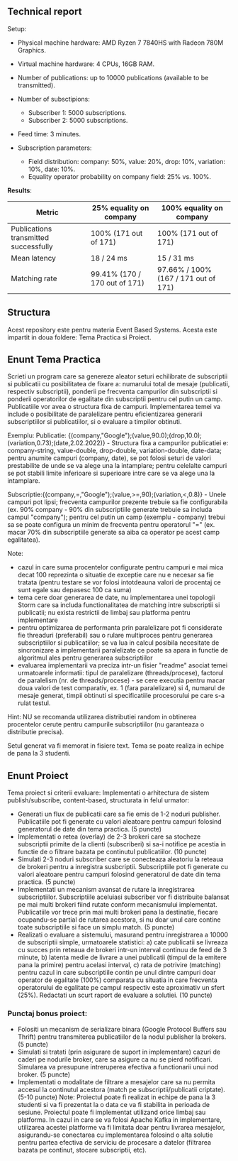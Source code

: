 ## Technical report
Setup:

- Physical machine hardware: AMD Ryzen 7 7840HS with Radeon 780M Graphics.
- Virtual machine hardware: 4 CPUs, 16GB RAM.
- Number of publications: up to 10000 publications (available to be transmitted).
- Number of subsctipions:
  - Subscriber 1: 5000 subscriptions.
  - Subscriber 2: 5000 subscriptions.
 
- Feed time: 3 minutes.
- Subscription parameters:
  - Field distribution: company: 50%, value: 20%, drop: 10%, variation: 10%, date: 10%.
  - Equality operator probability on company field: 25% vs. 100%.
 
**Results**:

| Metric                                | 25% equality on company       | 100% equality on company             |
|---------------------------------------|-------------------------------|--------------------------------------|
| Publications transmitted successfully | 100% (171 out of 171)         | 100% (171 out of 171)                |
| Mean latency                          | 18 / 24 ms                    | 15 / 31 ms                           |
| Matching rate                         | 99.41% (170 / 170 out of 171) | 97.66% / 100% (167 / 171 out of 171) |


## Structura
  Acest repository este pentru materia Event Based Systems. Acesta este impartit in doua foldere: Tema Practica si Proiect.

## Enunt Tema Practica
Scrieti un program care sa genereze aleator seturi echilibrate de subscriptii si publicatii cu posibilitatea de fixare a: numarului total de mesaje (publicatii, respectiv subscriptii), ponderii pe frecventa campurilor din subscriptii si ponderii operatorilor de egalitate din subscriptii pentru cel putin un camp. Publicatiile vor avea o structura fixa de campuri. Implementarea temei va include o posibilitate de paralelizare pentru eficientizarea generarii subscriptiilor si publicatiilor, si o evaluare a timpilor obtinuti.

Exemplu:
Publicatie: {(company,"Google");(value,90.0);(drop,10.0);(variation,0.73);(date,2.02.2022)} - Structura fixa a campurilor publicatiei e: company-string, value-double, drop-double, variation-double, date-data; pentru anumite campuri (company, date), se pot folosi seturi de valori prestabilite de unde se va alege una la intamplare; pentru celelalte campuri se pot stabili limite inferioare si superioare intre care se va alege una la intamplare.

Subscriptie:{(company,=,"Google");(value,>=,90);(variation,<,0.8)} - Unele campuri pot lipsi; frecventa campurilor prezente trebuie sa fie configurabila (ex. 90% company - 90% din subscriptiile generate trebuie sa includa campul "company"); pentru cel putin un camp (exemplu - company) trebui sa se poate configura un minim de frecventa pentru operatorul "=" (ex. macar 70% din subscriptiile generate sa aiba ca operator pe acest camp egalitatea).

Note:
- cazul in care suma procentelor configurate pentru campuri e mai mica decat 100 reprezinta o situatie de exceptie care nu e necesar sa fie tratata (pentru testare se vor folosi intotdeauna valori de procentaj ce sunt egale sau depasesc 100 ca suma)
- tema cere doar generarea de date, nu implementarea unei topologii Storm care sa includa functionalitatea de matching intre subscriptii si publicatii; nu exista restrictii de limbaj sau platforma pentru implementare
- pentru optimizarea de performanta prin paralelizare pot fi considerate fie threaduri (preferabil) sau o rulare multiproces pentru generarea subscriptiilor si publicatiilor; se va lua in calcul posibila necesitate de sincronizare a implementarii paralelizate ce poate sa apara in functie de algoritmul ales pentru generarea subscriptiilor
- evaluarea implementarii va preciza intr-un fisier "readme" asociat temei urmatoarele informatii: tipul de paralelizare (threads/procese), factorul de paralelism (nr. de threads/procese) - se cere executia pentru macar doua valori de test comparativ, ex. 1 (fara paralelizare) si 4, numarul de mesaje generat, timpii obtinuti si specificatiile procesorului pe care s-a rulat testul.

Hint: NU se recomanda utilizarea distributiei random in obtinerea procentelor cerute pentru campurile subscriptiilor (nu garanteaza o distributie precisa).

Setul generat va fi memorat in fisiere text. Tema se poate realiza in echipe de pana la 3 studenti.

## Enunt Proiect
Tema proiect si criterii evaluare:
Implementati o arhitectura de sistem publish/subscribe, content-based, structurata in felul urmator:

- Generati un flux de publicatii care sa fie emis de 1-2 noduri publisher. Publicatiile pot fi generate cu valori aleatoare pentru campuri folosind generatorul de date din tema practica. (5 puncte)
- Implementati o retea (overlay) de 2-3 brokeri care sa stocheze subscriptii primite de la clienti (subscriberi) si sa-i notifice pe acestia in functie de o filtrare bazata pe continutul publicatiilor. (10 puncte)
- Simulati 2-3 noduri subscriber care se conecteaza aleatoriu la reteaua de brokeri pentru a inregistra susbcriptii. Subscriptiile pot fi generate cu valori aleatoare pentru campuri folosind generatorul de date din tema practica. (5 puncte)
- Implementati un mecanism avansat de rutare la inregistrarea subscriptiilor. Subscriptiile aceluiasi subscriber vor fi distribuite balansat pe mai multi brokeri fiind rutate conform mecanismului implementat. Publicatiile vor trece prin mai multi brokeri pana la destinatie, fiecare ocupandu-se partial de rutarea acestora, si nu doar unul care contine toate subscriptiile si face un simplu match. (5 puncte)
- Realizati o evaluare a sistemului, masurand pentru inregistrarea a 10000 de subscriptii simple, urmatoarele statistici: a) cate publicatii se livreaza cu succes prin reteaua de brokeri intr-un interval continuu de feed de 3 minute, b) latenta medie de livrare a unei publicatii (timpul de la emitere pana la primire) pentru acelasi interval, c) rata de potrivire (matching) pentru cazul in care subscriptiile contin pe unul dintre campuri doar operator de egalitate (100%) comparata cu situatia in care frecventa operatorului de egalitate pe campul respectiv este aproximativ un sfert (25%). Redactati un scurt raport de evaluare a solutiei. (10 puncte)

### Punctaj bonus proiect:

- Folositi un mecanism de serializare binara (Google Protocol Buffers sau Thrift) pentru transmiterea publicatiilor de la nodul publisher la brokers. (5 puncte)
- Simulati si tratati (prin asigurare de suport in implementare) cazuri de caderi pe nodurile broker, care sa asigure ca nu se pierd notificari. Simularea va presupune intreruperea efectiva a functionarii unui nod broker. (5 puncte)
- Implementati o modalitate de filtrare a mesajelor care sa nu permita accesul la continutul acestora (match pe subscriptii/publicatii criptate). (5-10 puncte)
Note:
Proiectul poate fi realizat in echipe de pana la 3 studenti si va fi prezentat la o data ce va fi stabilita in perioada de sesiune.
Proiectul poate fi implementat utilizand orice limbaj sau platforma. In cazul in care se va folosi Apache Kafka in implementare, utilizarea acestei platforme va fi limitata doar pentru livrarea mesajelor, asigurandu-se conectarea cu implementarea folosind o alta solutie pentru partea efectiva de serviciu de procesare a datelor (filtrarea bazata pe continut, stocare subscriptii, etc).

